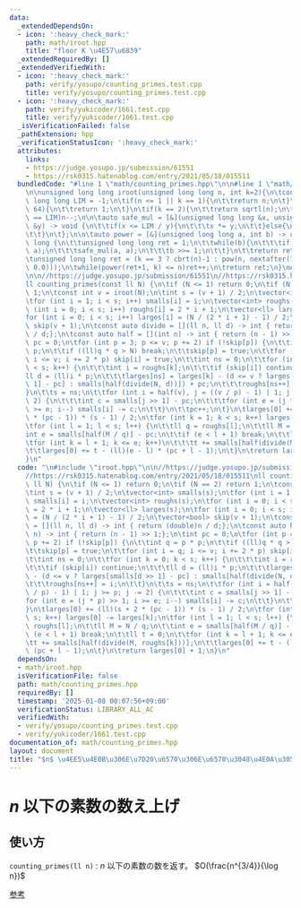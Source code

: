 ```yaml
---
data:
  _extendedDependsOn:
  - icon: ':heavy_check_mark:'
    path: math/iroot.hpp
    title: "floor K \u4E57\u6839"
  _extendedRequiredBy: []
  _extendedVerifiedWith:
  - icon: ':heavy_check_mark:'
    path: verify/yosupo/counting_primes.test.cpp
    title: verify/yosupo/counting_primes.test.cpp
  - icon: ':heavy_check_mark:'
    path: verify/yukicoder/1661.test.cpp
    title: verify/yukicoder/1661.test.cpp
  _isVerificationFailed: false
  _pathExtension: hpp
  _verificationStatusIcon: ':heavy_check_mark:'
  attributes:
    links:
    - https://judge.yosupo.jp/submission/61551
    - https://rsk0315.hatenablog.com/entry/2021/05/18/015511
  bundledCode: "#line 1 \"math/counting_primes.hpp\"\n\n#line 1 \"math/iroot.hpp\"\
    \n\nunsigned long long iroot(unsigned long long n, int k=2){\n\tconstexpr unsigned\
    \ long long LIM = -1;\n\tif(n <= 1 || k == 1){\n\t\treturn n;\n\t}\n\tif(k >=\
    \ 64){\n\t\treturn 1;\n\t}\n\tif(k == 2){\n\t\treturn sqrtl(n);\n\t}\n\n\tif(n\
    \ == LIM)n--;\n\n\tauto safe_mul = [&](unsigned long long &x, unsigned long long\
    \ &y) -> void {\n\t\tif(x <= LIM / y){\n\t\t\tx *= y;\n\t\t}else{\n\t\t\tx = LIM;\n\
    \t\t}\n\t};\n\n\tauto power = [&](unsigned long long a, int b) -> unsigned long\
    \ long {\n\t\tunsigned long long ret = 1;\n\t\twhile(b){\n\t\t\tif(b & 1)safe_mul(ret,\
    \ a);\n\t\t\tsafe_mul(a, a);\n\t\t\tb >>= 1;\n\t\t}\n\t\treturn ret;\n\t};\n\n\
    \tunsigned long long ret = (k == 3 ? cbrt(n)-1 : pow(n, nextafter(1.0/double(k),\
    \ 0.0)));\n\twhile(power(ret+1, k) <= n)ret++;\n\treturn ret;\n}\n#line 3 \"math/counting_primes.hpp\"\
    \n\n//https://judge.yosupo.jp/submission/61551\n//https://rsk0315.hatenablog.com/entry/2021/05/18/015511\n\
    ll counting_primes(const ll N) {\n\tif (N <= 1) return 0;\n\tif (N == 2) return\
    \ 1;\n\tconst int v = iroot(N);\n\tint s = (v + 1) / 2;\n\tvector<int> smalls(s);\n\
    \tfor (int i = 1; i < s; i++) smalls[i] = i;\n\tvector<int> roughs(s);\n\tfor\
    \ (int i = 0; i < s; i++) roughs[i] = 2 * i + 1;\n\tvector<ll> larges(s);\n\t\
    for (int i = 0; i < s; i++) larges[i] = (N / (2 * i + 1) - 1) / 2;\n\tvector<bool>\
    \ skip(v + 1);\n\tconst auto divide = [](ll n, ll d) -> int { return (double)n\
    \ / d;};\n\tconst auto half = [](int n) -> int { return (n - 1) >> 1;};\n\tint\
    \ pc = 0;\n\tfor (int p = 3; p <= v; p += 2) if (!skip[p]) {\n\t\tint q = p *\
    \ p;\n\t\tif ((ll)q * q > N) break;\n\t\tskip[p] = true;\n\t\tfor (int i = q;\
    \ i <= v; i += 2 * p) skip[i] = true;\n\t\tint ns = 0;\n\t\tfor (int k = 0; k\
    \ < s; k++) {\n\t\t\tint i = roughs[k];\n\t\t\tif (skip[i]) continue;\n\t\t\t\
    ll d = (ll)i * p;\n\t\t\tlarges[ns] = larges[k] - (d <= v ? larges[smalls[d >>\
    \ 1] - pc] : smalls[half(divide(N, d))]) + pc;\n\t\t\troughs[ns++] = i;\n\t\t\
    }\n\t\ts = ns;\n\t\tfor (int i = half(v), j = ((v / p) - 1) | 1; j >= p; j -=\
    \ 2) {\n\t\t\tint c = smalls[j >> 1] - pc;\n\t\t\tfor (int e = (j * p) >> 1; i\
    \ >= e; i--) smalls[i] -= c;\n\t\t}\n\t\tpc++;\n\t}\n\tlarges[0] += (ll)(s + 2\
    \ * (pc - 1)) * (s - 1) / 2;\n\tfor (int k = 1; k < s; k++) larges[0] -= larges[k];\n\
    \tfor (int l = 1; l < s; l++) {\n\t\tll q = roughs[l];\n\t\tll M = N / q;\n\t\t\
    int e = smalls[half(M / q)] - pc;\n\t\tif (e < l + 1) break;\n\t\tll t = 0;\n\t\
    \tfor (int k = l + 1; k <= e; k++)\n\t\t\tt += smalls[half(divide(M, roughs[k]))];\n\
    \t\tlarges[0] += t - (ll)(e - l) * (pc + l - 1);\n\t}\n\treturn larges[0] + 1;\n\
    }\n"
  code: "\n#include \"iroot.hpp\"\n\n//https://judge.yosupo.jp/submission/61551\n\
    //https://rsk0315.hatenablog.com/entry/2021/05/18/015511\nll counting_primes(const\
    \ ll N) {\n\tif (N <= 1) return 0;\n\tif (N == 2) return 1;\n\tconst int v = iroot(N);\n\
    \tint s = (v + 1) / 2;\n\tvector<int> smalls(s);\n\tfor (int i = 1; i < s; i++)\
    \ smalls[i] = i;\n\tvector<int> roughs(s);\n\tfor (int i = 0; i < s; i++) roughs[i]\
    \ = 2 * i + 1;\n\tvector<ll> larges(s);\n\tfor (int i = 0; i < s; i++) larges[i]\
    \ = (N / (2 * i + 1) - 1) / 2;\n\tvector<bool> skip(v + 1);\n\tconst auto divide\
    \ = [](ll n, ll d) -> int { return (double)n / d;};\n\tconst auto half = [](int\
    \ n) -> int { return (n - 1) >> 1;};\n\tint pc = 0;\n\tfor (int p = 3; p <= v;\
    \ p += 2) if (!skip[p]) {\n\t\tint q = p * p;\n\t\tif ((ll)q * q > N) break;\n\
    \t\tskip[p] = true;\n\t\tfor (int i = q; i <= v; i += 2 * p) skip[i] = true;\n\
    \t\tint ns = 0;\n\t\tfor (int k = 0; k < s; k++) {\n\t\t\tint i = roughs[k];\n\
    \t\t\tif (skip[i]) continue;\n\t\t\tll d = (ll)i * p;\n\t\t\tlarges[ns] = larges[k]\
    \ - (d <= v ? larges[smalls[d >> 1] - pc] : smalls[half(divide(N, d))]) + pc;\n\
    \t\t\troughs[ns++] = i;\n\t\t}\n\t\ts = ns;\n\t\tfor (int i = half(v), j = ((v\
    \ / p) - 1) | 1; j >= p; j -= 2) {\n\t\t\tint c = smalls[j >> 1] - pc;\n\t\t\t\
    for (int e = (j * p) >> 1; i >= e; i--) smalls[i] -= c;\n\t\t}\n\t\tpc++;\n\t\
    }\n\tlarges[0] += (ll)(s + 2 * (pc - 1)) * (s - 1) / 2;\n\tfor (int k = 1; k <\
    \ s; k++) larges[0] -= larges[k];\n\tfor (int l = 1; l < s; l++) {\n\t\tll q =\
    \ roughs[l];\n\t\tll M = N / q;\n\t\tint e = smalls[half(M / q)] - pc;\n\t\tif\
    \ (e < l + 1) break;\n\t\tll t = 0;\n\t\tfor (int k = l + 1; k <= e; k++)\n\t\t\
    \tt += smalls[half(divide(M, roughs[k]))];\n\t\tlarges[0] += t - (ll)(e - l) *\
    \ (pc + l - 1);\n\t}\n\treturn larges[0] + 1;\n}\n"
  dependsOn:
  - math/iroot.hpp
  isVerificationFile: false
  path: math/counting_primes.hpp
  requiredBy: []
  timestamp: '2025-01-08 00:07:56+09:00'
  verificationStatus: LIBRARY_ALL_AC
  verifiedWith:
  - verify/yosupo/counting_primes.test.cpp
  - verify/yukicoder/1661.test.cpp
documentation_of: math/counting_primes.hpp
layout: document
title: "$n$ \u4EE5\u4E0B\u306E\u7D20\u6570\u306E\u6570\u3048\u4E0A\u3052"
---
```


# $n$ 以下の素数の数え上げ

## 使い方

``counting_primes(ll n)`` : $n$ 以下の素数の数を返す。 $O(\frac{n^{3/4}}{\log n})$

[参考](https://rsk0315.hatenablog.com/entry/2021/05/18/015511)
